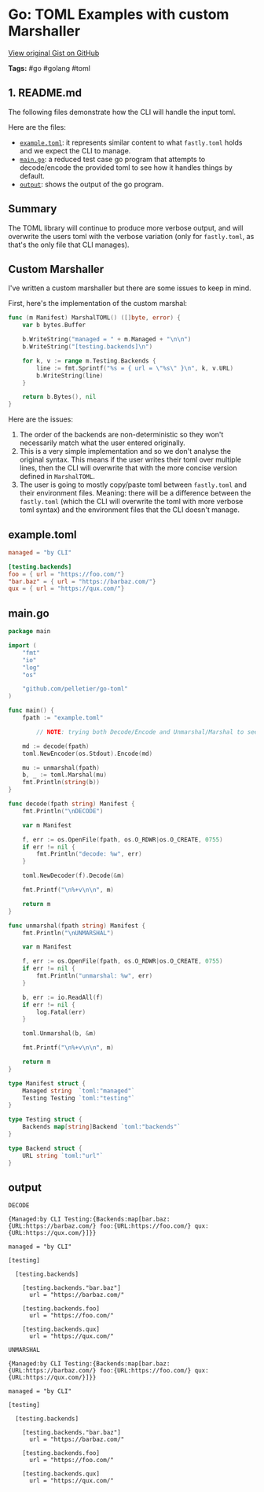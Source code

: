 # Go: TOML Examples with custom Marshaller 

[View original Gist on GitHub](https://gist.github.com/Integralist/39338a06a94dfea93c652cb664f5148a)

**Tags:** #go #golang #toml

## 1. README.md

The following files demonstrate how the CLI will handle the input toml.

Here are the files:

- [`example.toml`](#file-example-toml): it represents similar content to what `fastly.toml` holds and we expect the CLI to manage.
- [`main.go`](#file-main-go): a reduced test case go program that attempts to decode/encode the provided toml to see how it handles things by default.
- [`output`](#file-output): shows the output of the go program.

## Summary

The TOML library will continue to produce more verbose output, and will overwrite the users toml with the verbose variation (only for `fastly.toml`, as that's the only file that CLI manages).

## Custom Marshaller

I've written a custom marshaller but there are some issues to keep in mind.

First, here's the implementation of the custom marshal:

```go
func (m Manifest) MarshalTOML() ([]byte, error) {
	var b bytes.Buffer

	b.WriteString("managed = " + m.Managed + "\n\n")
	b.WriteString("[testing.backends]\n")

	for k, v := range m.Testing.Backends {
		line := fmt.Sprintf("%s = { url = \"%s\" }\n", k, v.URL)
		b.WriteString(line)
	}

	return b.Bytes(), nil
}
```

Here are the issues:

1. The order of the backends are non-deterministic so they won't necessarily match what the user entered originally.
2. This is a very simple implementation and so we don't analyse the original syntax. This means if the user writes their toml over multiple lines, then the CLI will overwrite that with the more concise version defined in `MarshalTOML`.
3. The user is going to mostly copy/paste toml between `fastly.toml` and their environment files. Meaning: there will be a difference between the `fastly.toml` (which the CLI will overwrite the toml with more verbose toml syntax) and the environment files that the CLI doesn't manage.

## example.toml

```toml
managed = "by CLI"

[testing.backends]
foo = { url = "https://foo.com/"}
"bar.baz" = { url = "https://barbaz.com/"}
qux = { url = "https://qux.com/"}
```

## main.go

```go
package main

import (
	"fmt"
	"io"
	"log"
	"os"

	"github.com/pelletier/go-toml"
)

func main() {
	fpath := "example.toml"

    	// NOTE: trying both Decode/Encode and Unmarshal/Marshal to see if there were any differences (there aren't).

	md := decode(fpath)
	toml.NewEncoder(os.Stdout).Encode(md)

	mu := unmarshal(fpath)
	b, _ := toml.Marshal(mu)
	fmt.Println(string(b))
}

func decode(fpath string) Manifest {
	fmt.Println("\nDECODE")

	var m Manifest

	f, err := os.OpenFile(fpath, os.O_RDWR|os.O_CREATE, 0755)
	if err != nil {
		fmt.Println("decode: %w", err)
	}

	toml.NewDecoder(f).Decode(&m)

	fmt.Printf("\n%+v\n\n", m)

	return m
}

func unmarshal(fpath string) Manifest {
	fmt.Println("\nUNMARSHAL")

	var m Manifest

	f, err := os.OpenFile(fpath, os.O_RDWR|os.O_CREATE, 0755)
	if err != nil {
		fmt.Println("unmarshal: %w", err)
	}

	b, err := io.ReadAll(f)
	if err != nil {
		log.Fatal(err)
	}

	toml.Unmarshal(b, &m)

	fmt.Printf("\n%+v\n\n", m)

	return m
}

type Manifest struct {
	Managed string  `toml:"managed"`
	Testing Testing `toml:"testing"`
}

type Testing struct {
	Backends map[string]Backend `toml:"backends"`
}

type Backend struct {
	URL string `toml:"url"`
}
```

## output

```text
DECODE

{Managed:by CLI Testing:{Backends:map[bar.baz:{URL:https://barbaz.com/} foo:{URL:https://foo.com/} qux:{URL:https://qux.com/}]}}

managed = "by CLI"

[testing]

  [testing.backends]

    [testing.backends."bar.baz"]
      url = "https://barbaz.com/"

    [testing.backends.foo]
      url = "https://foo.com/"

    [testing.backends.qux]
      url = "https://qux.com/"

UNMARSHAL

{Managed:by CLI Testing:{Backends:map[bar.baz:{URL:https://barbaz.com/} foo:{URL:https://foo.com/} qux:{URL:https://qux.com/}]}}

managed = "by CLI"

[testing]

  [testing.backends]

    [testing.backends."bar.baz"]
      url = "https://barbaz.com/"

    [testing.backends.foo]
      url = "https://foo.com/"

    [testing.backends.qux]
      url = "https://qux.com/"
```

